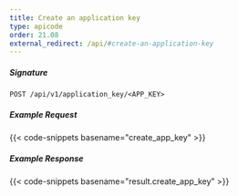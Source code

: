 ```yaml
---
title: Create an application key
type: apicode
order: 21.08
external_redirect: /api/#create-an-application-key
---
```


##### Signature

`POST /api/v1/application_key/<APP_KEY>`

##### Example Request

{{< code-snippets basename="create_app_key" >}}

##### Example Response

{{< code-snippets basename="result.create_app_key" >}}

